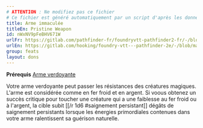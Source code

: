 ```yaml
---
# ATTENTION : Ne modifiez pas ce fichier
# Ce fichier est généré automatiquement par un script d'après les données du module Foundry VTT officiel et de sa traduction
title: Arme immaculée
titleEn: Pristine Weapon
id: nWxNV9pFeBHV671W
urlFr: https://gitlab.com/pathfinder-fr/foundryvtt-pathfinder2-fr/-/blob/master/data/feats/nWxNV9pFeBHV671W.htm
urlEn: https://gitlab.com/hooking/foundry-vtt---pathfinder-2e/-/blob/master/packs/data/feats.db/pristine-weapon.json
group: feats
layout: dons
---
```

**Prérequis** [Arme verdoyante](arme-verdoyante.md)

Votre arme verdoyante peut passer les résistances des créatures magiques. L'arme est considérée comme en fer froid et en argent. Si voous obtenez un succès critique pour toucher une créature qui a une faiblesse au fer froid ou à l'argent, la cible subit [[/r 1d6 #saignement persistant]] dégâts de saignement persistants lorsque les énergies primordiales contenues dans votre arme ralentissent sa guérison naturelle.


